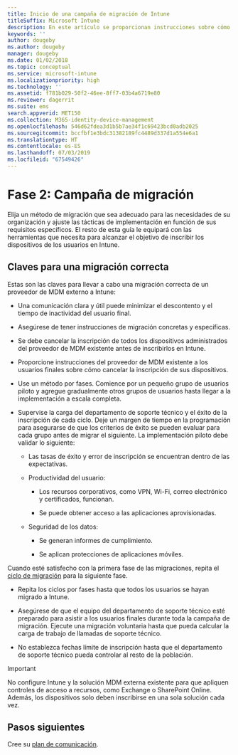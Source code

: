 ```yaml
---
title: Inicio de una campaña de migración de Intune
titleSuffix: Microsoft Intune
description: En este artículo se proporcionan instrucciones sobre cómo iniciar una campaña de migración de Microsoft Intune.
keywords: ''
author: dougeby
ms.author: dougeby
manager: dougeby
ms.date: 01/02/2018
ms.topic: conceptual
ms.service: microsoft-intune
ms.localizationpriority: high
ms.technology: ''
ms.assetid: f781b029-50f2-46ee-8ff7-03b4a6719e80
ms.reviewer: dagerrit
ms.suite: ems
search.appverid: MET150
ms.collection: M365-identity-device-management
ms.openlocfilehash: 546d62fdea3d1b5b7ae34f1c69423bcd0adb2025
ms.sourcegitcommit: bccfbf1e3bdc31382189fc4489d337d1a554e6a1
ms.translationtype: HT
ms.contentlocale: es-ES
ms.lasthandoff: 07/03/2019
ms.locfileid: "67549426"
---
```

# <a name="phase-2-migration-campaign"></a>Fase 2: Campaña de migración

Elija un método de migración que sea adecuado para las necesidades de su organización y ajuste las tácticas de implementación en función de sus requisitos específicos. El resto de esta guía le equipará con las herramientas que necesita para alcanzar el objetivo de inscribir los dispositivos de los usuarios en Intune.

## <a name="keys-to-a-successful-migration"></a>Claves para una migración correcta

Estas son las claves para llevar a cabo una migración correcta de un proveedor de MDM externo a Intune:

- Una comunicación clara y útil puede minimizar el descontento y el tiempo de inactividad del usuario final.

- Asegúrese de tener instrucciones de migración concretas y específicas.

- Se debe cancelar la inscripción de todos los dispositivos administrados del proveedor de MDM existente antes de inscribirlos en Intune.

- Proporcione instrucciones del proveedor de MDM existente a los usuarios finales sobre cómo cancelar la inscripción de sus dispositivos.

- Use un método por fases. Comience por un pequeño grupo de usuarios piloto y agregue gradualmente otros grupos de usuarios hasta llegar a la implementación a escala completa.

- Supervise la carga del departamento de soporte técnico y el éxito de la inscripción de cada ciclo. Deje un margen de tiempo en la programación para asegurarse de que los criterios de éxito se pueden evaluar para cada grupo antes de migrar el siguiente. La implementación piloto debe validar lo siguiente:

    - Las tasas de éxito y error de inscripción se encuentran dentro de las expectativas.

    - Productividad del usuario:

        - Los recursos corporativos, como VPN, Wi-Fi, correo electrónico y certificados, funcionan.

        - Se puede obtener acceso a las aplicaciones aprovisionadas.

    - Seguridad de los datos:

        - Se generan informes de cumplimiento.

        - Se aplican protecciones de aplicaciones móviles.

Cuando esté satisfecho con la primera fase de las migraciones, repita el [ciclo de migración](migration-guide-cycle.md) para la siguiente fase.

- Repita los ciclos por fases hasta que todos los usuarios se hayan migrado a Intune.

- Asegúrese de que el equipo del departamento de soporte técnico esté preparado para asistir a los usuarios finales durante toda la campaña de migración. Ejecute una migración voluntaria hasta que pueda calcular la carga de trabajo de llamadas de soporte técnico.

- No establezca fechas límite de inscripción hasta que el departamento de soporte técnico pueda controlar al resto de la población.

> [!IMPORTANT]
> No configure Intune y la solución MDM externa existente para que apliquen controles de acceso a recursos, como Exchange o SharePoint Online. Además, los dispositivos solo deben inscribirse en una sola solución cada vez.

## <a name="next-steps"></a>Pasos siguientes

Cree su [plan de comunicación](migration-guide-communication-plan.md).
